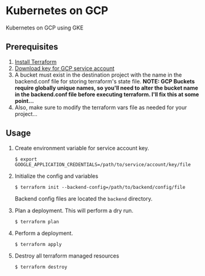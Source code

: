 # Kubernetes on GCP
Kubernetes on GCP using GKE

## Prerequisites
1. [Install Terraform](https://www.terraform.io/intro/getting-started/install.html)
2. [Download key for GCP service account](https://cloud.google.com/iam/docs/creating-managing-service-account-keys)
3. A bucket must exist in the destination project with the name in the backend.conf file for storing terraform's state file. **NOTE: GCP Buckets require globally unique names, so you'll need to alter the bucket name in the backend.conf file before executing terraform. I'll fix this at some point...**
4. Also, make sure to modify the terraform vars file as needed for your project...

## Usage

1. Create environment variable for service account key.  
   ```
   $ export GOOGLE_APPLICATION_CREDENTIALS=/path/to/service/account/key/file
   ```
   
1. Initialize the config and variables 
   ```
   $ terraform init --backend-config=/path/to/backend/config/file
   ```
   Backend config files are located the `backend` directory.
   
1. Plan a deployment. This will perform a dry run. 
   ```
   $ terraform plan
   ```
   
1. Perform a deployment. 
   ```
   $ terraform apply
   ```
   
1. Destroy all terraform managed resources
   ```
   $ terraform destroy
   ```
 
